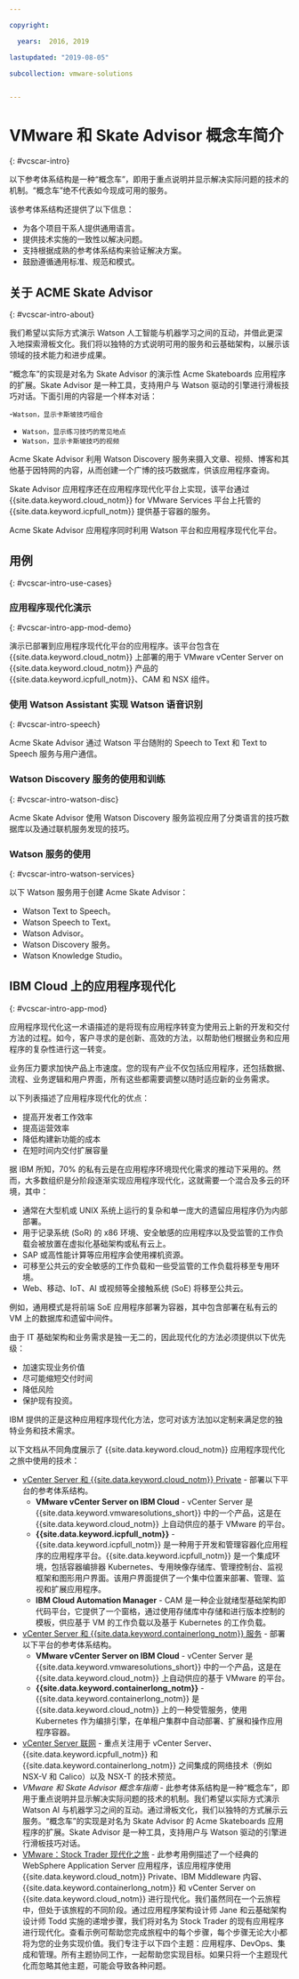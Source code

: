 ```yaml
---

copyright:

  years:  2016, 2019

lastupdated: "2019-08-05"

subcollection: vmware-solutions


---
```


# VMware 和 Skate Advisor 概念车简介
{: #vcscar-intro}

以下参考体系结构是一种“概念车”，即用于重点说明并显示解决实际问题的技术的机制。“概念车”绝不代表如今现成可用的服务。

该参考体系结构还提供了以下信息：
-   为各个项目干系人提供通用语言。
-   提供技术实施的一致性以解决问题。
-   支持根据成熟的参考体系结构来验证解决方案。
-   鼓励遵循通用标准、规范和模式。

## 关于 ACME Skate Advisor
{: #vcscar-intro-about}

我们希望以实际方式演示 Watson 人工智能与机器学习之间的互动，并借此更深入地探索滑板文化。我们将以独特的方式说明可用的服务和云基础架构，以展示该领域的技术能力和进步成果。

“概念车”的实现是对名为 Skate Advisor 的演示性 Acme Skateboards 应用程序的扩展。Skate Advisor 是一种工具，支持用户与 Watson 驱动的引擎进行滑板技巧对话。下面引用的内容是一个样本对话：

-`Watson，显示卡斯坡技巧组合`
- `Watson，显示练习技巧的常见地点`
- `Watson，显示卡斯坡技巧的视频`

Acme Skate Advisor 利用 Watson Discovery 服务来摄入文章、视频、博客和其他基于因特网的内容，从而创建一个广博的技巧数据库，供该应用程序查询。

Skate Advisor 应用程序还在应用程序现代化平台上实现，该平台通过 {{site.data.keyword.cloud_notm}} for VMware Services 平台上托管的 {{site.data.keyword.icpfull_notm}} 提供基于容器的服务。

Acme Skate Advisor 应用程序同时利用 Watson 平台和应用程序现代化平台。

## 用例
{: #vcscar-intro-use-cases}

### 应用程序现代化演示
{: #vcscar-intro-app-mod-demo}

演示已部署到应用程序现代化平台的应用程序。该平台包含在 {{site.data.keyword.cloud_notm}} 上部署的用于 VMware vCenter Server on {{site.data.keyword.cloud_notm}} 产品的 {{site.data.keyword.icpfull_notm}}、CAM 和 NSX 组件。

### 使用 Watson Assistant 实现 Watson 语音识别
{: #vcscar-intro-speech}

Acme Skate Advisor 通过 Watson 平台随附的 Speech to Text 和 Text to Speech 服务与用户通信。

### Watson Discovery 服务的使用和训练
{: #vcscar-intro-watson-disc}

Acme Skate Advisor 使用 Watson Discovery 服务监视应用了分类语言的技巧数据库以及通过联机服务发现的技巧。

### Watson 服务的使用
{: #vcscar-intro-watson-services}

以下 Watson 服务用于创建 Acme Skate Advisor：
-   Watson Text to Speech。
-   Watson Speech to Text。
-   Watson Advisor。
-   Watson Discovery 服务。
-   Watson Knowledge Studio。

## IBM Cloud 上的应用程序现代化
{: #vcscar-intro-app-mod}

应用程序现代化这一术语描述的是将现有应用程序转变为使用云上新的开发和交付方法的过程。如今，客户寻求的是创新、高效的方法，以帮助他们根据业务和应用程序的复杂性进行这一转变。

业务压力要求加快产品上市速度。您的现有产业不仅包括应用程序，还包括数据、流程、业务逻辑和用户界面，所有这些都需要调整以随时适应新的业务需求。

以下列表描述了应用程序现代化的优点：
- 提高开发者工作效率
- 提高运营效率
- 降低构建新功能的成本
- 在短时间内交付扩展容量

据 IBM 所知，70% 的私有云是在应用程序环境现代化需求的推动下采用的。然而，大多数组织是分阶段逐渐实现应用程序现代化，这就需要一个混合及多云的环境，其中：

- 通常在大型机或 UNIX 系统上运行的复杂和单一庞大的遗留应用程序仍为内部部署。
- 用于记录系统 (SoR) 的 x86 环境、安全敏感的应用程序以及受监管的工作负载会被放置在虚拟化基础架构或私有云上。
- SAP 或高性能计算等应用程序会使用裸机资源。
- 可移至公共云的安全敏感的工作负载和一些受监管的工作负载将移至专用环境。
- Web、移动、IoT、AI 或视频等全接触系统 (SoE) 将移至公共云。

例如，通用模式是将前端 SoE 应用程序部署为容器，其中包含部署在私有云的 VM 上的数据库和遗留中间件。

由于 IT 基础架构和业务需求是独一无二的，因此现代化的方法必须提供以下优先级：
* 加速实现业务价值
* 尽可能缩短交付时间
* 降低风险
* 保护现有投资。

IBM 提供的正是这种应用程序现代化方法，您可对该方法加以定制来满足您的独特业务和技术需求。

以下文档从不同角度展示了 {{site.data.keyword.cloud_notm}} 应用程序现代化之旅中使用的技术：

* [vCenter Server 和 {{site.data.keyword.cloud_notm}} Private](/docs/services/vmwaresolutions/archiref/vcsicp?topic=vmware-solutions-vcsicp-intro) - 部署以下平台的参考体系结构。
   - **VMware vCenter Server on IBM Cloud** - vCenter Server 是 {{site.data.keyword.vmwaresolutions_short}} 中的一个产品，这是在 {{site.data.keyword.cloud_notm}} 上自动供应的基于 VMware 的平台。
   - **{{site.data.keyword.icpfull_notm}}** - {{site.data.keyword.icpfull_notm}} 是一种用于开发和管理容器化应用程序的应用程序平台。{{site.data.keyword.icpfull_notm}} 是一个集成环境，包括容器编排器 Kubernetes、专用映像存储库、管理控制台、监视框架和图形用户界面。该用户界面提供了一个集中位置来部署、管理、监视和扩展应用程序。
   - **IBM Cloud Automation Manager** - CAM 是一种企业就绪型基础架构即代码平台，它提供了一个窗格，通过使用存储库中存储和进行版本控制的模板，供应基于 VM 的工作负载以及基于 Kubernetes 的工作负载。
* [vCenter Server 和 {{site.data.keyword.containerlong_notm}} 服务](/docs/services/vmwaresolutions/archiref/vcsiks?topic=vmware-solutions-vcsiks-intro) - 部署以下平台的参考体系结构。
   - **VMware vCenter Server on IBM Cloud** - vCenter Server 是 {{site.data.keyword.vmwaresolutions_short}} 中的一个产品，这是在 {{site.data.keyword.cloud_notm}} 上自动供应的基于 VMware 的平台。
   - **{{site.data.keyword.containerlong_notm}}** - {{site.data.keyword.containerlong_notm}} 是 {{site.data.keyword.cloud_notm}} 上的一种受管服务，使用 Kubernetes 作为编排引擎，在单租户集群中自动部署、扩展和操作应用程序容器。
* [vCenter Server 联网](/docs/services/vmwaresolutions/archiref/vcsnsxt?topic=vmware-solutions-vcsnsxt-intro) - 重点关注用于 vCenter Server、{{site.data.keyword.icpfull_notm}} 和 {{site.data.keyword.containerlong_notm}} 之间集成的网络技术（例如 NSX-V 和 Calico）以及 NSX-T 的技术预览。
* _VMware 和 Skate Advisor 概念车指南_ - 此参考体系结构是一种“概念车”，即用于重点说明并显示解决实际问题的技术的机制。我们希望以实际方式演示 Watson AI 与机器学习之间的互动。通过滑板文化，我们以独特的方式展示云服务。“概念车”的实现是对名为 Skate Advisor 的 Acme Skateboards 应用程序的扩展。Skate Advisor 是一种工具，支持用户与 Watson 驱动的引擎进行滑板技巧对话。
* [VMware：Stock Trader 现代化之旅](/docs/services/vmwaresolutions/archiref/vcscontent?topic=vmware-solutions-vcscontent-modjourney) - 此参考用例描述了一个经典的 WebSphere Application Server 应用程序，该应用程序使用 {{site.data.keyword.cloud_notm}} Private、IBM Middleware 内容、{{site.data.keyword.containerlong_notm}} 和 vCenter Server on {{site.data.keyword.cloud_notm}} 进行现代化。我们虽然同在一个云旅程中，但处于该旅程的不同阶段。通过应用程序架构设计师 Jane 和云基础架构设计师 Todd 实施的递增步骤，我们将对名为 Stock Trader 的现有应用程序进行现代化。查看示例可帮助您完成旅程中的每个步骤，每个步骤无论大小都将为您的业务实现价值。我们专注于以下四个主题：应用程序、DevOps、集成和管理。所有主题协同工作，一起帮助您实现目标。如果只将一个主题现代化而忽略其他主题，可能会导致各种问题。
